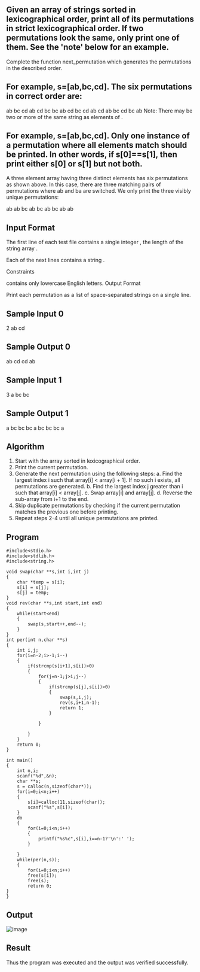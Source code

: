 ## Given an array of strings sorted in lexicographical order, print all of its permutations in strict lexicographical order. If two permutations look the same, only print one of them. See the 'note' below for an example.

Complete the function next_permutation which generates the permutations in the described order.

## For example, s=[ab,bc,cd]. The six permutations in correct order are:

ab bc cd
ab cd bc
bc ab cd
bc cd ab
cd ab bc
cd bc ab
Note: There may be two or more of the same string as elements of .
## For example, s=[ab,bc,cd]. Only one instance of a permutation where all elements match should be printed. In other words, if s[0]==s[1], then print either s[0]  or s[1] but not both.

A three element array having three distinct elements has six permutations as shown above. In this case, there are three matching pairs of permutations where ab and ba are switched. We only print the three visibly unique permutations:

ab ab bc
ab bc ab
bc ab ab
## Input Format

The first line of each test file contains a single integer , the length of the string array .

Each of the next  lines contains a string .

Constraints

 contains only lowercase English letters.
Output Format

Print each permutation as a list of space-separated strings on a single line.

## Sample Input 0

2
ab
cd
## Sample Output 0

ab cd
cd ab
## Sample Input 1

3
a
bc
bc
## Sample Output 1

a bc bc
bc a bc
bc bc a

## Algorithm
1. Start with the array sorted in lexicographical order.
2. Print the current permutation.
3. Generate the next permutation using the following steps:
   a. Find the largest index i such that array[i] < array[i + 1]. If no such i exists, all permutations are generated.
   b. Find the largest index j greater than i such that array[i] < array[j].
   c. Swap array[i] and array[j].
   d. Reverse the sub-array from i+1 to the end.
4. Skip duplicate permutations by checking if the current permutation matches the previous one before printing.
5. Repeat steps 2-4 until all unique permutations are printed.

## Program 
```
#include<stdio.h>
#include<stdlib.h>
#include<string.h>

void swap(char **s,int i,int j)
{
    char *temp = s[i];
    s[i] = s[j];
    s[j] = temp;
}
void rev(char **s,int start,int end)
{
    while(start<end)
    {
        swap(s,start++,end--);
    }
}
int per(int n,char **s)
{
    int i,j;
    for(i=n-2;i>-1;i--)
    {
        if(strcmp(s[i+1],s[i])>0)
        {
            for(j=n-1;j>i;j--)
            {
                if(strcmp(s[j],s[i])>0)
                {
                    swap(s,i,j);
                    rev(s,i+1,n-1);
                    return 1;
                }
                
            }
            
        }
    }
    return 0;
}

int main()
{
    int n,i;
    scanf("%d",&n);
    char **s;
    s = calloc(n,sizeof(char*));
    for(i=0;i<n;i++)
    {
        s[i]=calloc(11,sizeof(char));
        scanf("%s",s[i]);
    }
    do
    {
        for(i=0;i<n;i++)
        {
            printf("%s%c",s[i],i==n-1?'\n':' ');
        }
        
    }
    while(per(n,s));
    {
        for(i=0;i<n;i++)
        free(s[i]);
        free(s);
        return 0;
}
}
```
## Output

![image](https://github.com/user-attachments/assets/1e0278e2-a42b-4b82-a003-5cbd40d561ee)

## Result 
Thus the program was executed and the output was verified successfully.
